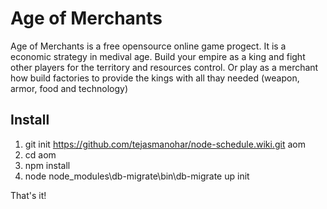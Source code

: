 # Age of Merchants
Age of Merchants is a free opensource online game progect. It is a economic strategy in medival age. Build your empire as a king and fight other players for the territory and resources control. Or play as a merchant how build factories to provide the kings with all thay needed (weapon, armor, food and technology)

## Install
1. git init https://github.com/tejasmanohar/node-schedule.wiki.git aom
2. cd aom
3. npm install
4. node node_modules\db-migrate\bin\db-migrate up init

That's it!
